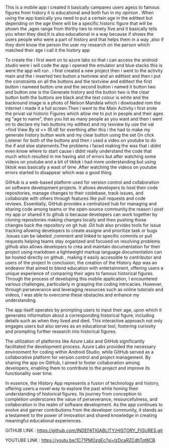 This is a mobile app i created it basically campares users agess to famous figures from history it is educational amd both fun in my opinion . When using the app basically you need to put a certain age in the edittext but depending on the age there will be a specific historic figure that will be shown the ,ages range from thirthy two to ninety five and it basically tells you when they died.It is also educational in a way because if shows the users people who were a part of history and that helps them in a way ,also if they dont know the person the user my research on the person which matched their age i call it the history app

To create the i first went on to azure labs so that i can access the android studio were i will code the app i opened the emulator and blue stacks this is were the app will run . i first created a new project then i went to the activity main and the i inserted two button a textview and an edittext and then i put the constraints on all the buttons and the textview and edittext
the first button i nameed button one and the second button i named it button two and button one is the Generate history and the button two is the clear button both the buttons are black and the text colour is white and the backround image is a photo of Nelson Mandela which i dowloaded rom the internet i made it a full screen.Then i went to the Main Activity i first srote the privat val historic Figures which allow me to put in people and their ages eg "age to name", then you list as many people as you want and then i went on to declare my two buttons my edittext and my texview by use the val =find View By id <> (R.id) for everthing after this i the had to make my generate history button work and my clear button using the set On click Listener for both of the buttons and then i used a video on youtube to do the if and else statements.The problems i faced making the was that i didnt even know where to start cause i didnt really understand the code that much which resulted in me having alot of errors but after watching some videos on youtube and a bit of tiktok i had more understanding but using tiktok was basically a wast of time .After watching the videos on youtube  errors started to disappear which was a good thing    

GitHub is a web-based platform used for version control and collaboration on software development projects. It allows developers to host their code repositories, manage changes to their codebase, track issues, and collaborate with others through features like pull requests and code reviews. Essentially, GitHub provides a centralized hub for managing and sharing code among teams or the open-source community.the reason i post my app or shared it to gthub is because developers can work together by cloning repositories making changes locally and then pushing those changes back the repository on git hub .Git hub also prvides tools for issue tracking allowing developers to create assigne and prioritize task or bugs .Issues can be labeled ,comment and linked to specific commits or pull requests helping teams stay organized and focused on resolving problems github also allows developers  to crea and maintain documentation for their project using markdown a lightweight markup language documentation can be hosted directly on github , making it easily accessible to contributor and users of the project In conclusion, the creation of the History App was an endeavor that aimed to blend education with entertainment, offering users a unique experience of comparing their ages to famous historical figures. Through the process of developing this mobile application, I encountered various challenges, particularly in grasping the coding intricacies. However, through perseverance and leveraging resources such as online tutorials and videos, I was able to overcome these obstacles and enhance my understanding.

The app itself operates by prompting users to input their age, upon which it generates information about a corresponding historical figure, including details such as when they lived and died. This interactive approach not only engages users but also serves as an educational tool, fostering curiosity and prompting further research into historical figures.

The utilization of platforms like Azure Labs and GitHub significantly facilitated the development process. Azure Labs provided the necessary environment for coding within Android Studio, while GitHub served as a collaborative platform for version control and project management. By sharing the app on GitHub, I aimed to foster collaboration among developers, enabling them to contribute to the project and improve its functionality over time.

In essence, the History App represents a fusion of technology and history, offering users a novel way to explore the past while honing their understanding of historical figures. Its journey from conception to completion underscores the value of perseverance, resourcefulness, and collaboration in the realm of software development. As the app continues to evolve and garner contributions from the developer community, it stands as a testament to the power of innovation and shared knowledge in creating meaningful educational experiences. 

GITHUB LINK : https://github.com/INDEFATIGABLITY/HISTORY_FIGURES.git

YOUTUBE LINK : https://youtu.be/1C71PMOzgEc?si=lzDcaRZCdhTqt6CB













